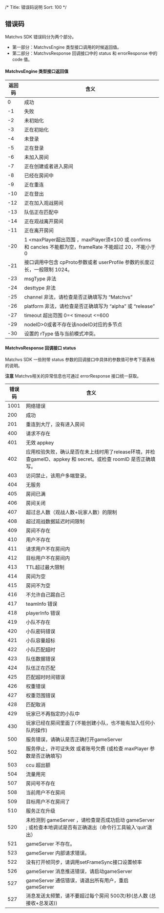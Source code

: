 /*
Title: 错误码说明
Sort: 100
*/

## 错误码 

Matchvs SDK 错误码分为两个部分。    

- 第一部分：MatchvsEngine 类型接口调用的时候返回值。
- 第二部分：MatchvsResponse 回调接口中的 status 和 errorResponse 中的 code 值。

#### MatchvsEngine 类型接口返回值

| 返回码 | 含义                                  |
| ------ | ------------------------------------- |
| 0      | 成功                                  |
| -1     | 失败                                  |
| -2     | 未初始化                              |
| -3     | 正在初始化                            |
| -4     | 未登录                                |
| -5     | 正在登录                     |
| -6     | 未加入房间                            |
| -7     | 正在创建或者进入房间                  |
| -8     | 已经在房间中                           |
| -9     | 正在重连 	|
| -10    | 正在登出                                |
| -12    | 正在加入观战房间                    |
| -13    | 队伍正在匹配中                   |
| -14    | 正在观战离开房间                   |
| -11    | 正在离开房间                            |
| -20    | 1 <maxPlayer超出范围 ，maxPlayer须≤100 或 confirms 和 cancles 不能都为空，frameRate 不能超过 20，不能小于0 |
| -21    | 接口调用中包含 cpProto参数或者 userProfile 参数的长度过长，一般限制 1024。 |
| -23    | msgType 非法                           |
| -24    | desttype 非法                          |
| -25    | channel 非法，请检查是否正确填写为 “Matchvs”             |
| -26    | platform 非法，请检查是否正确填写为 “alpha” 或 “release” |
| -27    | timeout 超出范围  0=< timeout <=600 |
| -29    | nodeID>0或者不存在该nodeID对应的多节点 |
| -30    | 设置的 rType 值与当前模式冲突。     |



#### MatchvsResponse 回调接口 status

Matchvs SDK 一些附带 status 参数的回调接口中具体的参数值可参考下面表格的说明。


**注意** Matchvs相关的异常信息也可通过 errorResponse 接口统一获取。

| 错误码 | 含义                                                         |
| ------ | ------------------------------------------------------------ |
| 1001   | 网络错误                                                     |
| 200    | 成功                                                         |
| 201    | 重连到大厅，没有进入房间                                     |
| 400    | 请求不存在                                                   |
| 401    | 无效 appkey                                                  |
| 402    | 应用校验失败，确认是否在未上线时用了release环境，并检查gameID、appkey 和 secret。或检查 roomID 是否正确填写。 |
| 403    | 访问禁止，该用户多端登录。                                   |
| 404    | 无服务                                                       |
| 405    | 房间已满                                                     |
| 406    | 房间关闭                                                     |
| 407    | 超过总人数（观战人数+玩家人数）的限制                        |
| 408    | 超过观战数据延迟时间限制                                     |
| 409    | 房间不存在                                                   |
| 410    | 用户不存在                                                   |
| 411    | 请求用户不在房间内                                           |
| 412    | 目标用户不在房间内                                           |
| 413    | TTL超过最大限制                                              |
| 414    | 房间为空                                                     |
| 415    | 房间不为空                                                   |
| 416    | 不允许自己踢自己                                             |
| 417    | teamInfo 错误                                             |
| 418    | playerInfo 错误                                           |
| 419    | 小队不存在                                          |
| 420    | 小队密码错误                                          |
| 421    | 小队容量超标                                          |
| 422    | 小队匹配超时                                          |
| 423    | 队伍数据错误                                          |
| 424    | 队伍正在匹配                                |
| 425    | 匹配超时时间错误                               |
| 426    | 权重错误                               |
| 427    | 权重范围错误                              |
| 428    | 匹配取消                              |
| 429    | 玩家已不再指定的小队中                      |
| 430    | 玩家已经在房间里面了(不能创建小队，也不能有加入任何小队的操作) |
| 500    | 服务错误，请确认是否正确打开gameServer                       |
| 502    | 服务停止，许可证失效 或者账号欠费 (或检查 maxPlayer 参数是否正确填写)                           |
| 503    | ccu 超出额                                                   |
| 504    | 流量用完                                                     |
| 507    | 房间号不存在                                                 |
| 508    | 当前用户不在房间                                             |
| 509    | 目标用户不在房间了                                           |
| 510    | 服务正在升级                                                 |
| 520    | 未检测到 gameServer ，请检查是否成功启动 gameServer ; 或检查本地调试是否有正确退出（命令行工具输入‘quit’退出）         |
| 521    | gameServer 不存在。                                          |
| 523    | gameServer 内部请求错误。                                    |
| 522    | 没有打开帧同步，请调用setFrameSync接口设置帧率               |
| 526    | gameServer 消息推送错误，请启动gameServer                    |
| 527    | gameServer 通信错误，请退出所有用户，重启gameServer          |
| 527    | 消息发送太频繁，请不要超过每个房间 500次/秒(总人数 (总接收+总发送)) |

